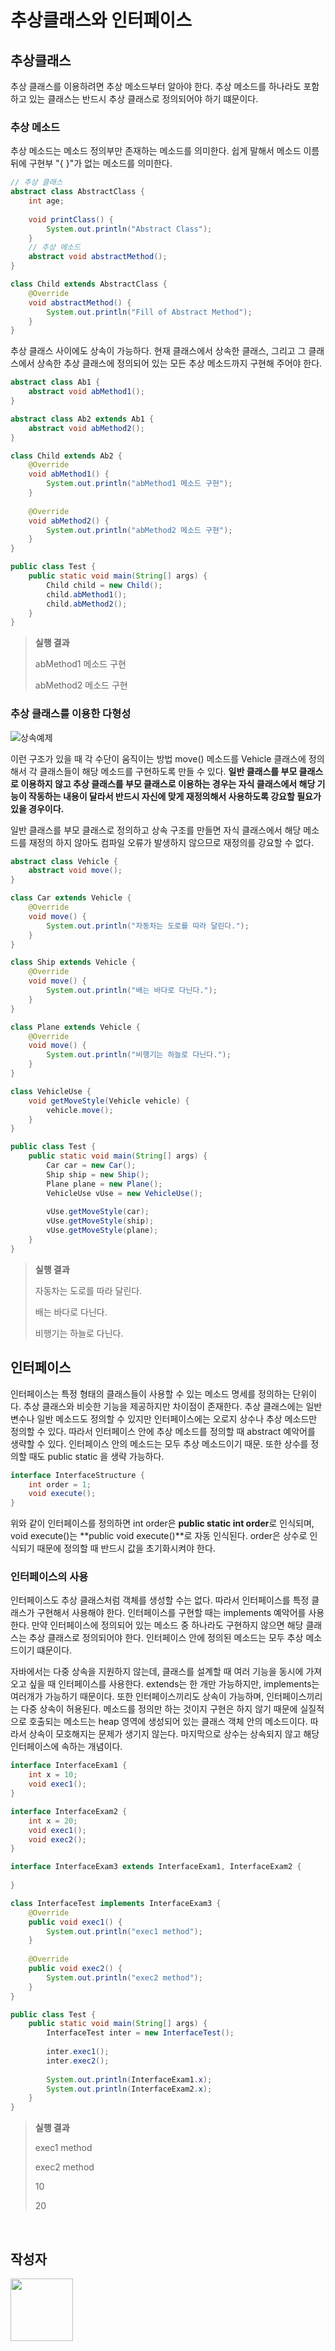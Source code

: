 # 추상클래스와 인터페이스

## 추상클래스

추상 클래스를 이용하려면 추상 메소드부터 알아야 한다. 추상 메소드를 하나라도 포함하고 있는 클래스는 반드시 추상 클래스로 정의되어야 하기 떄문이다.

### 추상 메소드

추상 메소드는 메소드 정의부만 존재하는 메소드를 의미한다. 쉽게 말해서 메소드 이름 뒤에 구현부 "{ }"가 없는 메소드를 의미한다.

```java
// 추상 클래스
abstract class AbstractClass {
    int age;
    
    void printClass() {
        System.out.println("Abstract Class");
    }
    // 추상 메소드
    abstract void abstractMethod();
}

class Child extends AbstractClass {
    @Override
    void abstractMethod() {
        System.out.println("Fill of Abstract Method");
    }
}
```

추상 클래스 사이에도 상속이 가능하다. 현재 클래스에서 상속한 클래스, 그리고 그 클래스에서 상속한 추상 클래스에 정의되어 있는 모든 추상 메소드까지 구현해 주어야 한다.

```java
abstract class Ab1 {
    abstract void abMethod1();
}

abstract class Ab2 extends Ab1 {
    abstract void abMethod2();
}

class Child extends Ab2 {
    @Override
    void abMethod1() {
        System.out.println("abMethod1 메소드 구현");
    }
    
    @Override
    void abMethod2() {
        System.out.println("abMethod2 메소드 구현");
    }
}

public class Test {
    public static void main(String[] args) {
        Child child = new Child();
        child.abMethod1();
        child.abMethod2();
    }
}
```

> **실행 결과**
>
> abMethod1 메소드 구현
>
> abMethod2 메소드 구현

### 추상 클래스를 이용한 다형성

![상속예제](https://user-images.githubusercontent.com/27988544/70606158-47b84f00-1c3f-11ea-811b-bc7d9e5d20a6.png)

이런 구조가 있을 때 각 수단이 움직이는 방법 move() 메소드를 Vehicle 클래스에 정의해서 각 클래스들이 해당 메소드를 구현하도록 만들 수 있다. **일반 클래스를 부모 클래스로 이용하지 않고 추상 클래스를 부모 클래스로 이용하는 경우는 자식 클래스에서 해당 기능이 작동하는 내용이 달라서 반드시 자신에 맞게 재정의해서 사용하도록 강요할 필요가 있을 경우이다.**

일반 클래스를 부모 클래스로 정의하고 상속 구조를 만들면 자식 클래스에서 해당 메소드를 재정의 하지 않아도 컴파일 오류가 발생하지 않으므로 재정의를 강요할 수 없다.

```java
abstract class Vehicle {
    abstract void move();
}

class Car extends Vehicle {
    @Override
    void move() {
        System.out.println("자동차는 도로를 따라 달린다.");
    }
}

class Ship extends Vehicle {
    @Override
    void move() {
        System.out.println("배는 바다로 다닌다.");
    }
}

class Plane extends Vehicle {
    @Override
    void move() {
        System.out.println("비행기는 하늘로 다닌다.");
    }
}

class VehicleUse {
    void getMoveStyle(Vehicle vehicle) {
        vehicle.move();
    }
}

public class Test {
    public static void main(String[] args) {
        Car car = new Car();
        Ship ship = new Ship();
        Plane plane = new Plane();
        VehicleUse vUse = new VehicleUse();
        
        vUse.getMoveStyle(car);
        vUse.getMoveStyle(ship);
        vUse.getMoveStyle(plane);
    }
}
```

> **실행 결과**
>
> 자동차는 도로를 따라 달린다.
>
> 배는 바다로 다닌다.
>
> 비행기는 하늘로 다닌다.

## 인터페이스

인터페이스는 특정 형태의 클래스들이 사용할 수 있는 메소드 명세를 정의하는 단위이다. 추상 클래스와 비슷한 기능을 제공하지만 차이점이 존재한다. 추상 클래스에는 일반 변수나 일반 메소드도 정의할 수 있지만 인터페이스에는 오로지 상수나 추상 메소드만 정의할 수 있다. 따라서 인터페이스 안에 추상 메소드를 정의할 때 abstract 예악어를 생략할 수 있다. 인터페이스 안의 메소드는 모두 추상 메소드이기 때문. 또한 상수를 정의할 때도 public static 을 생략 가능하다.

```java
interface InterfaceStructure {
    int order = 1;
    void execute();
}
```

위와 같이 인터페이스를 정의하면 int order은 **public static int order**로 인식되며, void execute()는 **public void execute()**로 자동 인식된다. order은 상수로 인식되기 때문에 정의할 때 반드시 값을 초기화시켜야 한다.

### 인터페이스의 사용

인터페이스도 추상 클래스처럼 객체를 생성할 수는 없다. 따라서 인터페이스를 특정 클래스가 구현해서 사용해야 한다. 인터페이스를 구현할 때는 implements 예악어를 사용한다. 만약 인터페이스에 정의되어 있는 메소드 중 하나라도 구현하지 않으면 해당 클래스는 추상 클래스로 정의되어야 한다. 인터페이스 안에 정의된 메소드는 모두 추상 메소드이기 떄문이다.

자바에서는 다중 상속을 지원하지 않는데, 클래스를 설계할 때 여러 기능을 동시에 가져오고 싶을 때 인터페이스를 사용한다. extends는 한 개만 가능하지만, implements는 여러개가 가능하기 때문이다. 또한 인터페이스끼리도 상속이 가능하며, 인터페이스끼리는 다중 상속이 허용된다. 메소드를 정의만 하는 것이지 구현은 하지 않기 때문에 실질적으로 호출되는 메소드는 heap 영역에 생성되어 있는 클래스 객체 안의 메소드이다. 따라서 상속이 모호해지는 문제가 생기지 않는다. 마지막으로 상수는 상속되지 않고 해당 인터페이스에 속하는 개념이다.

```java
interface InterfaceExam1 {
    int x = 10;
    void exec1();
}

interface InterfaceExam2 {
    int x = 20;
    void exec1();
    void exec2();
}

interface InterfaceExam3 extends InterfaceExam1, InterfaceExam2 {
    
}

class InterfaceTest implements InterfaceExam3 {
    @Override
    public void exec1() {
        System.out.println("exec1 method");
    }
    
    @Override
    public void exec2() {
        System.out.println("exec2 method");
    }
}

public class Test {
    public static void main(String[] args) {
        InterfaceTest inter = new InterfaceTest();
        
        inter.exec1();
        inter.exec2();
        
        System.out.println(InterfaceExam1.x);
        System.out.println(InterfaceExam2.x);
    }
}
```

> **실행 결과**
>
> exec1 method
>
> exec2 method
>
> 10
>
> 20



<br/>

## 작성자

<a href="https://github.com/marco0332"><img src="https://avatars2.githubusercontent.com/u/27988544?s=460&v=4" width="100" height="100" /></a>
